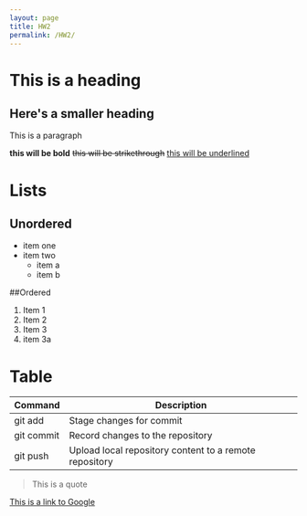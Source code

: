 ```yaml
---
layout: page
title: HW2
permalink: /HW2/
---
```


# This is a heading
## Here's a smaller heading

This is a paragraph

**this will be bold** ~~this will be strikethrough~~ <u>this will be underlined</u>

# Lists
## Unordered
- item one
- item two
  - item a
  - item b

##Ordered
1. Item 1
2. Item 2
3. Item 3
4. item 3a

# Table
| Command  | Description |
| ------------- | ------------- |
| git add  | Stage changes for commit |
| git commit  | Record changes to the repository |
| git push  | Upload local repository content to a remote repository |

> This is a quote

[This is a link to Google](https://www.google.com/)
